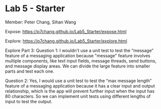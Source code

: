 # Lab 5 - Starter
Member: Peter Chang, Sihan Wang

Expose:
https://p7chang.github.io/Lab5_Starter/expose.html


Explore:
https://p7chang.github.io/Lab5_Starter/explore.html

Explore Part 3:
Question 1: I wouldn't use a unit test to test the “message” feature of a messaging application because "message" feature involves multiple components, like text input fields, message threads, send buttons, and message display areas. We can divide the large feature into smaller parts and test each one.

Question 2: Yes, I would use a unit test to test the “max message length” feature of a messaging application because it has a clear input and output relationship, which is the app will prevent further input when the input has 80 characters. So we can implement unit tests using different lengths of input to test the output.
